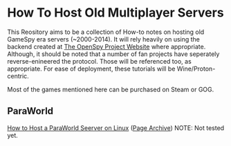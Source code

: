 # How To Host Old Multiplayer Servers
This Reository aims to be a collection of How-to notes on hosting old GameSpy era servers (~2000-2014). It will rely heavily on using the backend created at [The OpenSpy Project Website](http://beta.openspy.net/en/) where appropriate. Although, it should be noted that a number of fan projects have seperately reverse-enineered the protocol. Those will be referenced too, as appropriate. For ease of deployment, these tutorials will be Wine/Proton-centric.

Most of the games mentioned here can be purchased on Steam or GOG. 

## ParaWorld
[How to Host a ParaWorld Seerver on Linux](https://cetteup.com/355/how-to-host-a-dedicated-paraworld-server-listed-on-openspy/) \([Page Archive](https://web.archive.org/web/20240901184154/https://cetteup.com/355/how-to-host-a-dedicated-paraworld-server-listed-on-openspy/)) NOTE: Not tested yet.

